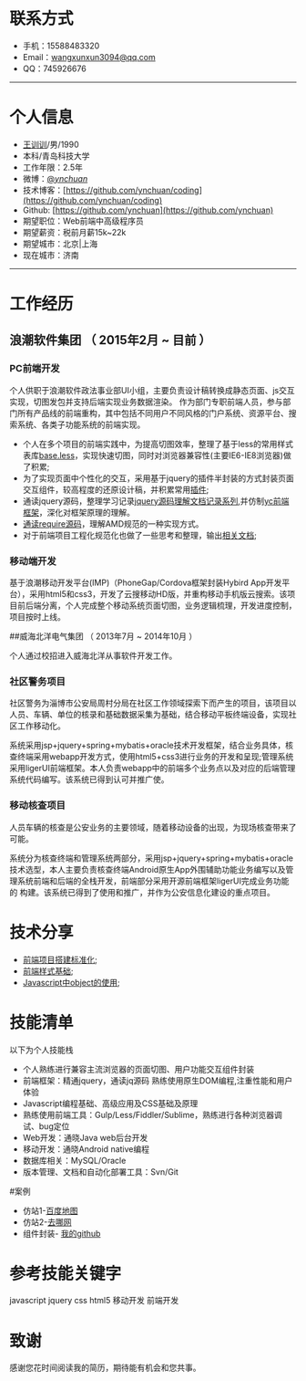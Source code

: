 # 联系方式
- 手机：15588483320 
- Email：wangxunxun3094@qq.com 
- QQ：745926676

---

# 个人信息

 - [王训训](http://ynchuan.github.io/coding/repository/blog/aboutme.html)/男/1990 
 - 本科/青岛科技大学 
 - 工作年限：2.5年
 - 微博：[@_ynchuan_](http://weibo.com/1883606305) 
 - 技术博客：[https://github.com/ynchuan/coding](https://github.com/ynchuan/coding)
 - Github: [https://github.com/ynchuan](https://github.com/ynchuan)
 - 期望职位：Web前端中高级程序员
 - 期望薪资：税前月薪15k~22k
 - 期望城市：北京|上海   
 - 现在城市：济南
 
---

# 工作经历

## 浪潮软件集团 （ 2015年2月 ~ 目前 ）

### PC前端开发
个人供职于浪潮软件政法事业部UI小组，主要负责设计稿转换成静态页面、js交互实现，切图发包并支持后端实现业务数据渲染。
作为部门专职前端人员，参与部门所有产品线的前端重构，其中包括不同用户不同风格的门户系统、资源平台、搜索系统、各类子功能系统的前端实现。

- 个人在多个项目的前端实践中，为提高切图效率，整理了基于less的常用样式表库[base.less](https://github.com/ynchuan/coding/tree/master/repository/plugin/less/base.less)，实现快速切图，同时对浏览器兼容性(主要IE6-IE8浏览器)做了积累;
- 为了实现页面中个性化的交互，采用基于jquery的插件半封装的方式封装页面交互组件，较高程度的还原设计稿，并积累常用[插件](https://github.com/ynchuan/coding); 
- 通读jquery源码，整理学习记录[jquery源码理解文档记录系列](https://github.com/ynchuan/coding/blob/master/repository/blog/js_b/jquery-src.md),并仿制[yc前端框架](https://github.com/ynchuan/coding/tree/master/repository/experiment/js_exp/nativejs/yc.js)，深化对框架原理的理解。
- [通读require源码](https://github.com/ynchuan/coding/tree/master/repository/experiment/js_b/requirejs-src-note.md)，理解AMD规范的一种实现方式。
- 对于前端项目工程化规范化也做了一些思考和整理，输出[相关文档](https://github.com/ynchuan/coding/blob/master/repository/blog/项目搭建结构.md);

### 移动端开发
基于浪潮移动开发平台(IMP)（PhoneGap/Cordova框架封装Hybird App开发平台），采用html5和css3，开发了云搜移动HD版，并重构移动手机版云搜索。该项目前后端分离，个人完成整个移动系统页面切图，业务逻辑梳理，开发进度控制，项目按时上线。

 
##威海北洋电气集团 （ 2013年7月 ~ 2014年10月 ）

个人通过校招进入威海北洋从事软件开发工作。

### 社区警务项目 
社区警务为淄博市公安局周村分局在社区工作领域探索下而产生的项目，该项目以人员、车辆、单位的核录和基础数据采集为基础，结合移动平板终端设备，实现社区工作移动化。

系统采用jsp+jquery+spring+mybatis+oracle技术开发框架，结合业务具体，核查终端采用webapp开发方式，使用html5+css3进行业务的开发和呈现;管理系统采用ligerUI前端框架。本人负责webapp中的前端多个业务点以及对应的后端管理系统代码编写。该系统已得到认可并推广使。



### 移动核查项目 
人员车辆的核查是公安业务的主要领域，随着移动设备的出现，为现场核查带来了可能。

系统分为核查终端和管理系统两部分，采用jsp+jquery+spring+mybatis+oracle技术选型，本人主要负责核查终端Android原生App外围辅助功能业务编写以及管理系统前端和后端的全栈开发，前端部分采用开源前端框架ligerUI完成业务功能的 构建。该系统已得到了使用和推广，并作为公安信息化建设的重点项目。


# 技术分享

- [前端项目搭建标准化](https://github.com/ynchuan/coding/blob/master/repository/blog/项目搭建结构.md);
- [前端样式基础](https://github.com/ynchuan/coding/blob/master/repository/blog/fe-css-learn.md);
- [Javascript中object的使用](https://github.com/ynchuan/coding/blob/master/repository/blog/js-object.md);

# 技能清单

以下为个人技能栈

- 个人熟练进行兼容主流浏览器的页面切图、用户功能交互组件封装
- 前端框架：精通jquery，通读jq源码 熟练使用原生DOM编程,注重性能和用户体验
- Javascript编程基础、高级应用及CSS基础及原理
- 熟练使用前端工具：Gulp/Less/Fiddler/Sublime，熟练进行各种浏览器调试、bug定位
- Web开发：通晓Java web后台开发
- 移动开发：通晓Android native编程
- 数据库相关：MySQL/Oracle
- 版本管理、文档和自动化部署工具：Svn/Git

#案例
- 仿站1-[百度地图](http://ynchuan.github.io/coding/repository/project/forksite/baidu-map-index.html)
- 仿站2-[去哪网](http://ynchuan.github.io/coding/repository/project/forksite/qunar.html)
- 组件封装- [我的github](https://github.com/ynchuan/coding#3基于项目的个人插件)
# 参考技能关键字

javascript jquery css html5 移动开发 前端开发 

# 致谢
感谢您花时间阅读我的简历，期待能有机会和您共事。